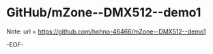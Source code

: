 # GitHub/mZone--DMX512--demo1

Note: 	url = https://github.com/hohno-46466/mZone--DMX512--demo1

-EOF-
